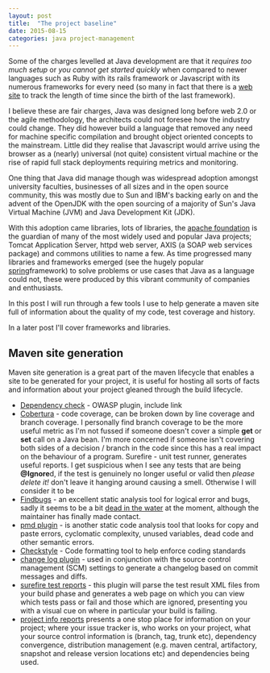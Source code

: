 ```yaml
---
layout: post
title:  "The project baseline"
date: 2015-08-15
categories: java project-management
---
```

Some of the charges levelled at Java development are that it *requires too much setup* or *you cannot get started quickly* when compared to newer languages such as Ruby with its rails framework or Javascript with its numerous frameworks for every need (so many in fact that there is a [web site][jscountdown] to track the length of time since the birth of the last framework). 

I believe these are fair charges, Java was designed long before web 2.0 or the agile methodology, the architects could not foresee how the industry could change. They did however build a language that removed any need for machine specific compilation and brought object oriented concepts to the mainstream. Little did they realise that Javascript would arrive using the browser as a (nearly) universal (not quite) consistent virtual machine or the rise of rapid full stack deployments requiring metrics and monitoring.

One thing that Java did manage though was widespread adoption amongst university faculties, businesses of all sizes and in the open source community, this was mostly due to Sun and IBM's backing early on and the advent of the OpenJDK with the open sourcing of a majority of Sun's Java Virtual Machine (JVM) and Java Development Kit (JDK).

With this adoption came libraries, lots of libraries, the [apache foundation][apache] is the guardian of many of the most widely used and popular Java projects; Tomcat Application Server, httpd web server, AXIS (a SOAP web services package) and commons utilities to name a few. As time progressed many libraries and frameworks emerged (see the hugely popular [spring][spring]framework) to solve problems or use cases that Java as a language could not, these were produced by this vibrant community of companies and enthusiasts. 

In this post I will run through a few tools I use to help generate a maven site full of information about the quality of my code, test coverage and history.

In a later post I'll cover frameworks and libraries.

## Maven site generation
Maven site generation is a great part of the maven lifecycle that enables a site to be generated for your project, it is useful for hosting all sorts of facts and information about your project gleaned through the build lifecycle.
* [Dependency check][depcheck] - OWASP plugin, include link
* [Cobertura][cobertura] - code coverage, can be broken down by line coverage and branch coverage.
I personally find branch coverage to be the more useful metric as I'm not fussed if someone doesn't cover a simple **get** or **set** call on a Java bean. I'm more concerned if someone isn't covering both sides of a decision / branch in the code since this has a real impact on the behaviour of a program.
Surefire - unit test runner, generates useful reports. I get suspicious when I see any tests that are being **@Ignore**d, if the test is genuinely no longer useful or valid then *please delete it!* don't leave it hanging around causing a smell. Otherwise I will consider it to be  
* [Findbugs][findbugs] - an excellent static analysis tool for logical error and bugs, sadly it seems to be a bit [dead in the water](https://news.ycombinator.com/item?id=12885549) at the moment, although the maintainer has finally made contact.
* [pmd plugin][pmd] - is another static code analysis tool that looks for copy and paste errors, cyclomatic complexity, unused variables, dead code and other semantic errors.   
* [Checkstyle][checkstyle] - Code formatting tool to help enforce coding standards
* [change log plugin][changelog] - used in conjunction with the source control management (SCM) settings to generate a changelog based on commit messages and diffs.
* [surefire test reports][surefire] - this plugin will parse the test result XML files from your build phase and generates a web page on which you can view which tests pass or fail and those which are ignored, presenting you with a visual cue on where in particular your build is failing.
* [project info reports][projectinfo] presents a one stop place for information on your project; where your issue tracker is, who works on your project, what your source control information is (branch, tag, trunk etc), dependency convergence, distribution management (e.g. maven central, artifactory, snapshot and release version locations etc) and 
dependencies being used.

[jscountdown]:			http://www.isaachansky.me/days-since-last-new-js-framework/
[apache]:				http://www.apache.org
[spring]:				http://www.spring.io

[depcheck]:				https://www.owasp.org/index.php/OWASP_Dependency_Check
[cobertura]:			https://cobertura.github.io/cobertura/
[findbugs]:				https://findbugs.sourceforge.net/
[pmd]:					https://pmd.github.io/
[checkstyle]:			https://checkstyle.sourceforge.net/
[changelog]:			https://maven.apache.org/plugins/maven-changelog-plugin/
[surefire]:				https://maven.apache.org/surefire/maven-surefire-report-plugin/
[projectinfo]:			https://maven.apache.org/plugins/maven-project-info-reports-plugin/